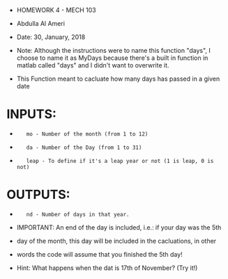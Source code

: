 * HOMEWORK 4 - MECH 103* Abdulla Al Ameri* Date: 30, January, 2018*  Note: Although the instructions were to name this function "days", I choose to name it as MyDays because there's a built in function in matlab called "days" and I didn't want to overwrite it.* This Function meant to cacluate how many days has passed in a given date# INPUTS:
*        mo - Number of the month (from 1 to 12)*        da - Number of the Day (from 1 to 31)*        leap - To define if it's a leap year or not (1 is leap, 0 is not)# OUTPUTS:
*        nd - Number of days in that year.*  IMPORTANT: An end of the day is included, i.e.: if your day was the 5th*  day of the month, this day will be included in the cacluations, in other*  words the code will assume that you finished the 5th day!* Hint: What happens when the dat is 17th of November? (Try it!)